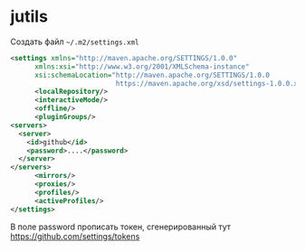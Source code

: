 # jutils

Создать файл `~/.m2/settings.xml`

```xml
<settings xmlns="http://maven.apache.org/SETTINGS/1.0.0"
      xmlns:xsi="http://www.w3.org/2001/XMLSchema-instance"
      xsi:schemaLocation="http://maven.apache.org/SETTINGS/1.0.0
                          https://maven.apache.org/xsd/settings-1.0.0.xsd">
      <localRepository/>
      <interactiveMode/>
      <offline/>
      <pluginGroups/>
<servers>
  <server>
    <id>github</id>
    <password>....</password>
  </server>
</servers>
      <mirrors/>
      <proxies/>
      <profiles/>
      <activeProfiles/>
</settings>
```

В поле password прописать токен, сгенерированный тут https://github.com/settings/tokens
